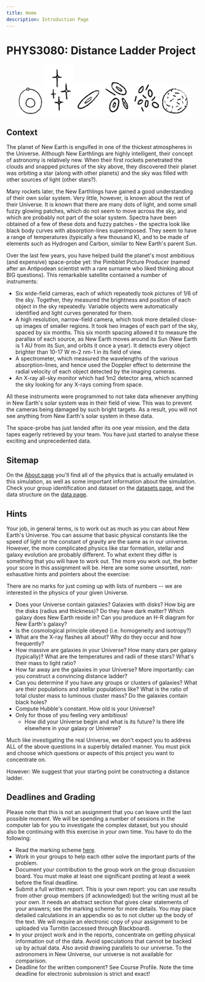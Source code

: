 ```yaml
---
title: Home
description: Introduction Page
---
```

# PHYS3080: Distance Ladder Project

<p align="middle"><img src="assets/solar system.png" style="width:15%"/><img src="assets/local stars.png" style="width:15%"/><img src="assets/parent galaxy.png" style="width:15%"/><img src="assets/local galaxies.png" style="width:15%"/><img src="assets/distant clusters.png" style="width:15%"/><img src="assets/observable universe.png" style="width:15%"/></p>

## Context

The planet of New Earth is engulfed in one of the thickest atmospheres in the Universe. Although New Earthlings are highly intelligent, their concept of astronomy is relatively new. When their first rockets penetrated the clouds and snapped pictures of the sky above, they discovered their planet was orbiting a star (along with other planets) and the sky was filled with other sources of light (other stars?).

Many rockets later, the New Earthlings have gained a good understanding of their own solar system. Very little, however, is known about the rest of their Universe. It is known that there are many dots of light, and some small fuzzy glowing patches, which do not seem to move across the sky, and which are probably not part of the solar system. Spectra have been obtained of a few of these dots and fuzzy patches - the spectra look like black body curves with absorption-lines superimposed. They seem to have a range of temperatures (typically a few thousand K), and to be made of elements such as Hydrogen and Carbon, similar to New Earth's parent Sun.

Over the last few years, you have helped build the planet's most ambitious (and expensive) space-probe yet: the Pimbblet Picture Producer (named after an Antipodean scientist with a rare surname who liked thinking about BIG questions). This remarkable satellite contained a number of instruments:

- Six wide-field cameras, each of which repeatedly took pictures of 1/6 of the sky. Together, they measured the brightness and position of each object in the sky repeatedly. Variable objects were automatically identified and light curves generated for them.
- A high resolution, narrow-field camera, which took more detailed close-up images of smaller regions. It took two images of each part of the sky, spaced by six months. This six month spacing allowed it to measure the parallax of each source, as New Earth moves around its Sun (New Earth is 1 AU from its Sun, and orbits it once a year). It detects every object brighter than 10-17 W m-2 nm-1 in its field of view.
- A spectrometer, which measured the wavelengths of the various absorption-lines, and hence used the Doppler effect to determine the radial velocity of each object detected by the imaging cameras.
- An X-ray all-sky monitor which had 1m2 detector area, which scanned the sky looking for any X-rays coming from space.

All these instruments were programmed to not take data whenever anything in New Earth's solar system was in their field of view. This was to prevent the cameras being damaged by such bright targets. As a result, you will not see anything from New Earth's solar system in these data.

The space-probe has just landed after its one year mission, and the data tapes eagerly retrieved by your team. You have just started to analyse these exciting and unprecedented data.


## Sitemap
On the [About page](About.md) you'll find all of the physics that is actually emulated in this simulation, as well as some important information about the simulation. Check your group identification and dataset on the [datasets page](Datasets.md), and the data structure on the [data page](data.md).

## Hints

Your job, in general terms, is to work out as much as you can about New Earth's Universe. You can assume that basic physical constants like the speed of light or the constant of gravity are the same as in our universe. However, the more complicated physics like star formation, stellar and galaxy evolution are probably different. To what extent they differ is something that you will have to work out. The more you work out, the better your score in this assignment will be. Here are some some unsorted, non-exhaustive hints and pointers about the exercise:

There are no marks for just coming up with lists of numbers -- we are interested in the physics of your given Universe.

- Does your Universe contain galaxies? Galaxies with disks? How big are the disks (radius and thickness)? Do they have dark matter? Which galaxy does New Earth reside in? Can you produce an H-R diagram for New Earth's galaxy?
- Is the cosmological principle obeyed (i.e. homogeneity and isotropy?)
- What are the X-ray flashes all about? Why do they occur and how frequently?
- How massive are galaxies in your Universe? How many stars per galaxy (typically)? What are the temperatures and radii of these stars? What's their mass to light ratio?
- How far away are the galaxies in your Universe? More importantly: can you construct a convincing distance ladder?
- Can you determine if you have any groups or clusters of galaxies? What are their populations and stellar populations like? What is the ratio of total cluster mass to luminous cluster mass? Do the galaxies contain black holes?
- Compute Hubble's constant. How old is your Universe?
- Only for those of you feeling very ambitious!
	- How did your Universe begin and what is its future? Is there life elsewhere in your galaxy or Universe?

Much like investigating the real Universe, we don't expect you to address ALL of the above questions in a superbly detailed manner. You must pick and choose which questions or aspects of this project you want to concentrate on.

However: We suggest that your starting point be constructing a distance ladder.

## Deadlines and Grading

Please note that this is not an assignment that you can leave until the last possible moment. We will be spending a number of sessions in the computer lab for you to investigate the complex dataset, but you should also be continuing with this exercise in your own time. You have to do the following:

- Read the marking scheme [here](https://learn.uq.edu.au/bbcswebdav/pid-7451506-dt-content-rid-42351967_1/xid-42351967_1).
- Work in your groups to help each other solve the important parts of the problem.
- Document your contribution to the group work on the group discussion board. You must make at least one significant posting at least a week before the final deadline.
- Submit a full written report. This is your own report: you can use results from other group members (if acknowledged) but the writing must all be your own. It needs an abstract section that gives clear statements of your answers; see the marking scheme for more details. You may place detailed calculations in an appendix so as to not clutter up the body of the text. We will require an electronic copy of your assignment to be uploaded via Turnitin (accessed through Blackboard).
- In your project work and in the reports, concentrate on getting physical information out of the data. Avoid speculations that cannot be backed up by actual data. Also avoid drawing parallels to our universe. To the astronomers in New Universe, our universe is not available for comparison.
- Deadline for the written component? See Course Profile. Note the time deadline for electronic submission is strict and exact!

